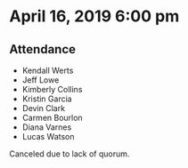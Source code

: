 # April 16, 2019 6:00 pm

## Attendance
* Kendall Werts
* Jeff Lowe
* Kimberly Collins
* Kristin Garcia
* Devin Clark
* Carmen Bourlon
* Diana Varnes
* Lucas Watson

Canceled due to lack of quorum.
